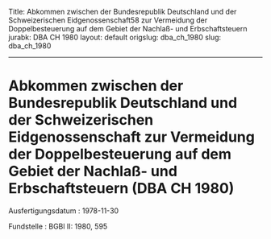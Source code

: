Title: Abkommen zwischen der Bundesrepublik Deutschland und der Schweizerischen Eidgenossenschaft58
  zur Vermeidung der Doppelbesteuerung auf dem Gebiet der Nachlaß- und Erbschaftsteuern
jurabk: DBA CH 1980
layout: default
origslug: dba_ch_1980
slug: dba_ch_1980

---

# Abkommen zwischen der Bundesrepublik Deutschland und der Schweizerischen Eidgenossenschaft zur Vermeidung der Doppelbesteuerung auf dem Gebiet der Nachlaß- und Erbschaftsteuern (DBA CH 1980)

Ausfertigungsdatum
:   1978-11-30

Fundstelle
:   BGBl II: 1980, 595

